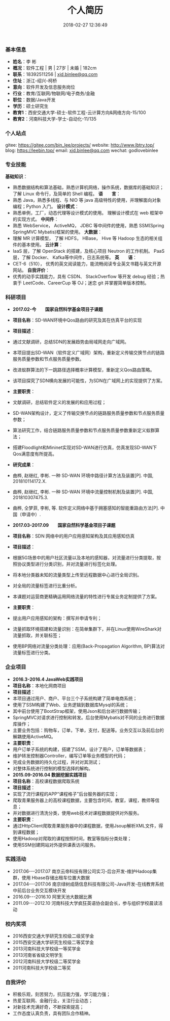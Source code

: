 ﻿---
title: 个人简历
date: 2018-02-27 12:36:49
type: "about"
comments: false
---

### 基本信息
- **姓名**：李 彬
- **概况**：软件工程 | 男 | 27岁 | 未婚 | 182cm
- **联系**：18392511256 | xjd.binlee@qq.com
- **住址**：浙江-绍兴-柯桥
- **意向**：软件开发及信息服务岗位 &nbsp;&nbsp;
- **行业**：教育/互联网/物联网/电子商务/金融 &nbsp;&nbsp;
- **职位**：数据/Java开发
- **学历**：硕士研究生
- **教育1**：西安交通大学-硕士-软件工程-云计算方向&网络方向-15/100
- **教育2**：河南科技大学-学士-自动化-11/135

### 个人站点
gitee: https://gitee.com/bin_lee/projects/
website: http://www.lbtry.top/
blog: https://leebin.top/
email: xjd.binlee@qq.com
wechat: godlovebinlee

### 专业技能
**基础知识**：
+ 熟悉数据结构和算法基础，熟悉计算机网络，操作系统，数据库的基础知识； 了解 Linux 命令行，及简单的 Shell 编程。
**语&emsp;&emsp;言**：
+ 熟悉 Java，熟悉多线程、与 NIO 等 java 高级特性的使用，并理解面向对象编程；Python 入门。
**设计模式**：
+ 熟悉单例，工厂，动态代理等设计模式的使用。 理解设计模式在 web 框架中的实现方式。
**中间件**：
+ 熟悉 WebService， ActiveMQ， JDBC 等中间件的使用，熟悉 SSM(Spring SpringMVC Mybatis)框架的使用。
**大数据**：
+ 理解 MR 计算模型， 了解 HDFS， HBase， Hive 等 Hadoop 生态的相关组件的基本使用。
**云计算**：
+ IaaS 层，了解 OpenStack 的搭建，及核心项目 Neutron 的工作机制。 PaaS 层，了解 Docker、 Kafka等中间件，日志系统等。
**英&emsp;&emsp;语**：
+ CET-6（510）， 优秀的英文阅读能力，能流畅阅读专业英文书籍与英文开源网站。
**自我评价**：
+ 优秀的动手实践能力，具有 CSDN、 StackOverflow 等开发 debug 经验；热衷于 LeetCode、CareerCup 等 OJ；迷恋 git 并掌握简单版本控制。

### 科研项目
- **2017.02-今&emsp;&emsp;国家自然科学基金项目子课题**
- **项目名称**：SD-WAN环境中Qos路由的研究及其在仿真平台的实现
- **项目描述**：
- 通过文献调研，总结SDN的发展趋势由局域网走向广域网。
- 本项目提出SD-WAN（软件定义广域网）架构，重新定义传输交换节点的链路服务质量参数和节点服务质量参数。
- 改进蚁群算法的下一跳路径选择概率计算模型，重新定义Qos路由策略。
- 该项目探究了SDN横向发展的可能性，为SDN在广域网上的实现提供了方案。
- **主要职责**：
- 文献调研，总结软件定义的发展的和应用过程；
- SD-WAN架构设计，定义了传输交换节点的链路服务质量参数和节点服务质量参数；
- 算法研究工作，结合链路服务质量参数和节点服务质量参数重新定义蚁群算法；
- 搭建Floodlight和Mininet实现对SD-WAN进行仿真，仿真发现SD-WAN下Qos满意度有所提高。
- **研究成果**：
- 曲桦, 赵继红, 李彬. 一种 SD-WAN 环境中路径计算方法及装置[P]. 中国, 201810114172.X.
- 曲桦, 赵继红, 李彬. 一种 SD-WAN 环境中流量控制机制及装置[P]. 中国, 201810307475.3.
- 曲桦, 仝梦菲, 李彬, 等. 软件定义网络中基于拥塞感知的智能重路由方法[P]. 中国（申请中）.


- **2017.03-2017.09&emsp;&emsp;国家自然科学基金项目子课题**
- **项目名称**：SDN 网络中的用户应用感知架构及其应用感知仿真
- **项目描述**：
- 根据5G场景中的用户社区流量以及本地的感知器，对流量进行分类提取，按照协议类型进行分类识别，并对流量进行标签化处理。
- 将本地分类器未知的流量类型上传至远程数据中心进行全局识别。
- 对全局的流量标签进行比重分析。
- 本课题对运营商更精确运用网络流量的特性进行专属业务定制提供了方案。
- **主要职责**：
- 提出用户应用感知的架构：撰写并申请专利；
- 流量抓取环境搭建和流量识别：在简单集群下，并在Linux使用WireShark对流量抓取，并关联标签；
- 使用BP网络对流量分类处理：应用(Back-Propagation Algorithm, BP)算法对流量标签进行分类。

### 企业项目
- **2016.3-2016.4 JavaWeb实践项目**
- **项目名称**：本地化网商项目
- **项目描述**：
- 本项目通过用户、商户、平台三个子系统构建了简单电商系统；
- 使用了SSM构建了Web、业务逻辑到数据库Mysql的系统；
- 其中前台使用了BootStrap框架，使用Json和后台进行数据传输；
- SpringMVC对请求进行控制和转发。后台使用Mybatis对不同的业务进行数据库操作；
- 主要业务包括：购物车，订单，下单，支付，配送等。业务交互以及前后台的解耦使用ActiveMQ。
- **主要职责**：
- 用户订单子系统的构建，搭建了SSM，设计了用户，订单等数据表；
- 维护转发控制器Controller，编写订单等业务模型的代码；
- 完成业务数据的持久化过程，并对对其测试；
- 对整体系统进行控制的模型选择的解构。
- **2015.09-2016.04 数据挖掘实践项目**
- **项目名称**：高校课程数据爬取系统
- **项目描述**：
- 实现了流行课程的APP“课程格子”后台服务器的实现；
- 爬取青果服务器上的高校课程数据，主要包含时间，教室，课程，教师等信息；
- 并对数据进行清洗分类，使用web技术对课程数据提供对外服务。
- **主要职责**：
- 通过HttpClient爬取青果服务器中的课程数据，使用Jsoup解析XML文件，得到课程数据；
- 使用Hadoop对爬取的课程按照时间，教室等指标分类处理；
- 使用SSM创建网站对外提供课表访问服务。

### 实践活动
- 2017.06---2017.07	南京云帝科技有限公司实习-后台开发-维护Hadoop集群，使用 Hbase存储出租车位置大数据
- 2017.04---2017.06	南京绿树成荫信息科技有限公司-Java开发-在线教育系统中前后台业务交互模块开发
- 2016.09---2016.10	阿里天池大数据比赛
- 2011.09---2012.10	河南科技大学疯狂英语协会副会长，参与组织学校晨读活动

### 校内奖项
- 2016西安交通大学研究生校级二级奖学金
- 2015西安交通大学研究生校级二等奖学金
- 2013河南科技大学校级一等奖学金
- 2013河南省省级文明学生
- 2012河南科技大学校级二等奖学金
- 2011河南科技大学校级二等奖

### 自我评价
- 积极乐观，刻苦努力，抗压能力强，学习能力强；
- 热爱互联网、金融行业，关注行业动态；
- 对新技术充满好奇，不断探索提高；
- 工作态度认真负责，具有团队合作精神。
